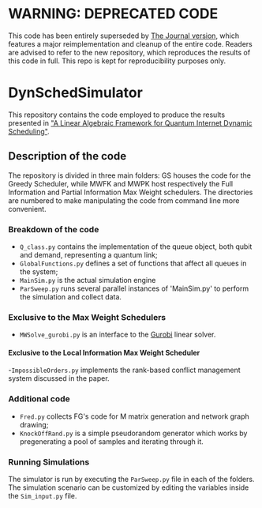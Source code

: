 # WARNING: DEPRECATED CODE
This code has been entirely superseded by [The Journal version](https://github.com/pfittipaldi/DynSchedSimulator_Journal), which features a major reimplementation and cleanup of the entire code.
Readers are advised to refer to the new repository, which reproduces the results of this code in full. This repo is kept for reproducibility purposes only.




# DynSchedSimulator
This repository contains the code employed to produce the results presented in ["A Linear Algebraic Framework for Quantum Internet Dynamic Scheduling"](https://arxiv.org/pdf/2205.10000.pdf).

## Description of the code
The repository is divided in three main folders: GS houses the code for the Greedy Scheduler, while MWFK and MWPK host respectively the Full Information and Partial Information Max Weight schedulers.
The directories are numbered to make manipulating the code from command line more convenient.
### Breakdown of the code
- `Q_class.py` contains the implementation of the queue object, both qubit and demand, representing a quantum link;
- `GlobalFunctions.py` defines a set of functions that affect all queues in the system;
- `MainSim.py` is the actual simulation engine
- `ParSweep.py` runs several parallel instances of 'MainSim.py' to perform the simulation and collect data.

### Exclusive to the Max Weight Schedulers
- `MWSolve_gurobi.py` is an interface to the [Gurobi](https://www.gurobi.com/) linear solver.

#### Exclusive to the Local Information Max Weight Scheduler
-`ImpossibleOrders.py` implements the rank-based conflict management system discussed in the paper.

### Additional code
- `Fred.py` collects FG's code for M matrix generation and network graph drawing;
- `KnockOffRand.py` is a simple pseudorandom generator which works by pregenerating a pool of samples and iterating through it.

### Running Simulations
The simulator is run by executing the `ParSweep.py` file in each of the folders. The simulation scenario can be customized by editing the variables inside the `Sim_input.py` file.

